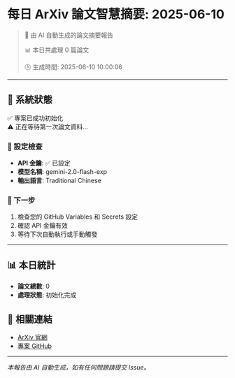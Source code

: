 # 每日 ArXiv 論文智慧摘要: 2025-06-10

> 🤖 由 AI 自動生成的論文摘要報告
> 
> 📊 本日共處理 0 篇論文
> 
> 🕒 生成時間: 2025-06-10 10:00:06

---

## 📢 系統狀態

✅ 專案已成功初始化  
⚠️ 正在等待第一次論文資料...

### 🔧 設定檢查

- **API 金鑰**: ✅ 已設定
- **模型名稱**: gemini-2.0-flash-exp
- **輸出語言**: Traditional Chinese

### 🚀 下一步

1. 檢查您的 GitHub Variables 和 Secrets 設定
2. 確認 API 金鑰有效
3. 等待下次自動執行或手動觸發

---

## 📊 本日統計

- **論文總數**: 0
- **處理狀態**: 初始化完成

## 🔗 相關連結

- [ArXiv 官網](https://arxiv.org/)
- [專案 GitHub](https://github.com/audi0417/daily-arxiv-ai-summary)

---

*本報告由 AI 自動生成，如有任何問題請提交 Issue。*
